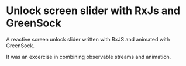 # Unlock screen slider with RxJs and GreenSock

A reactive screen unlock slider written with RxJS and animated with GreenSock.

It was an excercise in combining observable streams and animation.
